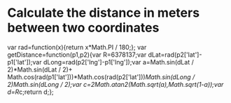 # Calculate the distance in meters between two coordinates 

var rad=function(x){return x*Math.PI / 180;};
var getDistance=function(p1,p2){var R=6378137;var dLat=rad(p2['lat']-p1['lat']);var dLong=rad(p2['lng']-p1['lng']);var a=Math.sin(dLat / 2)*Math.sin(dLat / 2)+
Math.cos(rad(p1['lat']))*Math.cos(rad(p2['lat']))*Math.sin(dLong / 2)*Math.sin(dLong / 2);var c=2*Math.atan2(Math.sqrt(a),Math.sqrt(1-a));var d=R*c;return d;};

